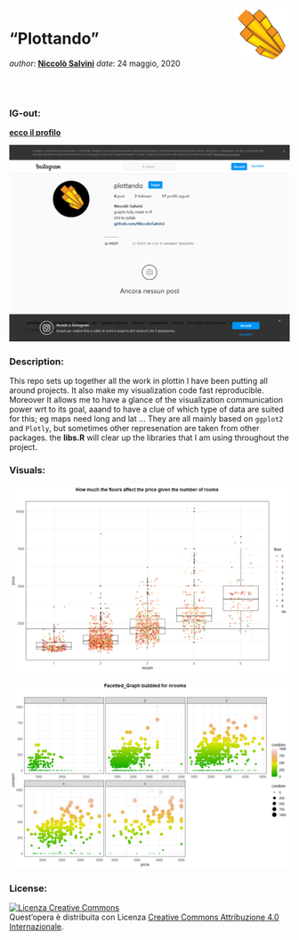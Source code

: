 
<!-- README.md is generated from README.Rmd. Please edit that file -->

<img src="logobis.png" align="right" height="100" />

# “Plottando”

*author*: **[Niccolò Salvini](https://niccolosalvini.netlify.app/)**
*date*: 24 maggio, 2020

<br> <br>

### IG-out:

**[ecco il profilo](https://www.instagram.com/plottando/)**

[![](img/url-1.png)](https://www.instagram.com/plottando/)<!-- -->

### Description:

This repo sets up together all the work in plottin I have been putting
all around projects. It also make my visualization code fast
reproducible. Moreover It allows me to have a glance of the
visualization communication power wrt to its goal, aaand to have a clue
of which type of data are suited for this; eg maps need long and lat …
They are all mainly based on `ggplot2` and `Plotly`, but sometimes other
represenation are taken from other packages. the **libs.R** will clear
up the libraries that I am using throughout the
project.

### Visuals:

<p align="center">

<img src="Rmd_gen/imgOut/Jittered_Box_Plot-1.png" width="1152" />

</p>

<p align="center">

<img src="Rmd_gen/imgOut/Facetted_Graph-1.png" width="1152" />

</p>

### License:

<a rel="license" href="http://creativecommons.org/licenses/by/4.0/"><img alt="Licenza Creative Commons" style="border-width:0" src="https://i.creativecommons.org/l/by/4.0/88x31.png" /></a><br />Quest’opera
è distribuita con Licenza
<a rel="license" href="http://creativecommons.org/licenses/by/4.0/">Creative
Commons Attribuzione 4.0 Internazionale</a>.
